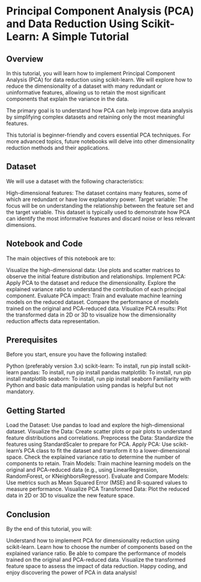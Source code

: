 # Principal Component Analysis (PCA) and Data Reduction Using Scikit-Learn: A Simple Tutorial
## Overview
In this tutorial, you will learn how to implement Principal Component Analysis (PCA) for data reduction using scikit-learn. We will explore how to reduce the dimensionality of a dataset with many redundant or uninformative features, allowing us to retain the most significant components that explain the variance in the data.

The primary goal is to understand how PCA can help improve data analysis by simplifying complex datasets and retaining only the most meaningful features.

This tutorial is beginner-friendly and covers essential PCA techniques. For more advanced topics, future notebooks will delve into other dimensionality reduction methods and their applications.

## Dataset
We will use a dataset with the following characteristics:

High-dimensional features: The dataset contains many features, some of which are redundant or have low explanatory power.
Target variable: The focus will be on understanding the relationship between the feature set and the target variable.
This dataset is typically used to demonstrate how PCA can identify the most informative features and discard noise or less relevant dimensions.

## Notebook and Code
The main objectives of this notebook are to:

Visualize the high-dimensional data: Use plots and scatter matrices to observe the initial feature distribution and relationships.
Implement PCA:
Apply PCA to the dataset and reduce the dimensionality.
Explore the explained variance ratio to understand the contribution of each principal component.
Evaluate PCA impact:
Train and evaluate machine learning models on the reduced dataset.
Compare the performance of models trained on the original and PCA-reduced data.
Visualize PCA results:
Plot the transformed data in 2D or 3D to visualize how the dimensionality reduction affects data representation.
## Prerequisites
Before you start, ensure you have the following installed:

Python (preferably version 3.x)
scikit-learn: To install, run pip install scikit-learn
pandas: To install, run pip install pandas
matplotlib: To install, run pip install matplotlib
seaborn: To install, run pip install seaborn
Familiarity with Python and basic data manipulation using pandas is helpful but not mandatory.

## Getting Started
Load the Dataset: Use pandas to load and explore the high-dimensional dataset.
Visualize the Data: Create scatter plots or pair plots to understand feature distributions and correlations.
Preprocess the Data:
Standardize the features using StandardScaler to prepare for PCA.
Apply PCA:
Use scikit-learn’s PCA class to fit the dataset and transform it to a lower-dimensional space.
Check the explained variance ratio to determine the number of components to retain.
Train Models:
Train machine learning models on the original and PCA-reduced data (e.g., using LinearRegression, RandomForest, or KNeighborsRegressor).
Evaluate and Compare Models:
Use metrics such as Mean Squared Error (MSE) and R-squared values to measure performance.
Visualize PCA Transformed Data:
Plot the reduced data in 2D or 3D to visualize the new feature space.
## Conclusion
By the end of this tutorial, you will:

Understand how to implement PCA for dimensionality reduction using scikit-learn.
Learn how to choose the number of components based on the explained variance ratio.
Be able to compare the performance of models trained on the original and PCA-reduced data.
Visualize the transformed feature space to assess the impact of data reduction.
Happy coding, and enjoy discovering the power of PCA in data analysis!

